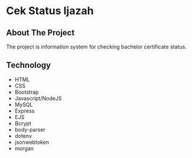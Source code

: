 # Cek Status Ijazah

## About The Project
The project is information system for checking bachelor certificate status.

## Technology
- HTML
- CSS
- Bootstrap
- Javascript/NodeJS
- MySQL
- Express
- EJS
- Bcrypt
- body-parser
- dotenv
- jsonwebtoken
- morgan